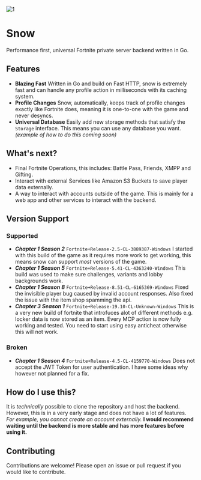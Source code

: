 ![1](https://github.com/ectrc/snow/assets/13946988/fc007f07-3878-46e7-b990-668fc3d758d0)

# Snow

Performance first, universal Fortnite private server backend written in Go.

## Features

- **Blazing Fast** Written in Go and build on Fast HTTP, snow is extremely fast and can handle any profile action in milliseconds with its caching system.
- **Profile Changes** Snow, automatically, keeps track of profile changes exactly like Fortnite does, meaning it is one-to-one with the game and never desyncs.
- **Universal Database** Easily add new storage methods that satisfy the `Storage` interface. This means you can use any database you want. _(example of how to do this coming soon)_

## What's next?

- Final Fortnite Operations, this includes: Battle Pass, Friends, XMPP and Gifting.
- Interact with external Services like Amazon S3 Buckets to save player data externally.
- A way to interact with accounts outside of the game. This is mainly for a web app and other services to interact with the backend.

## Version Support

### Supported

- **_Chapter 1 Season 2_** `Fortnite+Release-2.5-CL-3889387-Windows` I started with this build of the game as it requires more work to get working, this means snow can support _most_ versions of the game.
- **_Chapter 1 Season 5_** `Fortnite+Release-5.41-CL-4363240-Windows` This build was used to make sure challenges, variants and lobby backgrounds work.
- **_Chapter 1 Season 8_** `Fortnite+Release-8.51-CL-6165369-Windows` Fixed the invisible player bug caused by invalid account responses. Also fixed the issue with the item shop spamming the api.
- **_Chapter 3 Season 1_** `Fortnite+Release-19.10-CL-Unknown-Windows` This is a very new build of fortnite that introfuces alot of different methods e.g. locker data is now stored as an item. Every MCP action is now fully working and tested. You need to start using easy anticheat otherwise this will not work.

### Broken

- **_Chapter 1 Season 4_** `Fortnite+Release-4.5-CL-4159770-Windows` Does not accept the JWT Token for user authentication. I have some ideas why however not planned for a fix.

## How do I use this?

It is _technically_ possible to clone the repository and host the backend. However, this is in a very early stage and does not have a lot of features. _For example, you cannot create an account externally._ **I would recommend waiting until the backend is more stable and has more features before using it.**

## Contributing

Contributions are welcome! Please open an issue or pull request if you would like to contribute.
